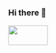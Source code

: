 ### Hi there 👋

<!--
**shnartho/shnartho** is a ✨ _special_ ✨ repository because its `README.md` (this file) appears on your GitHub profile.

Here are some ideas to get you started:

- 🔭 I’m currently working on . Study..
- 🌱 I’m currently learning ...
- 👯 I’m looking to collaborate on ...
- 🤔 I’m looking for help with ...
- 💬 Ask me about ...
- 📫 How to reach me: ...
- 😄 Pronouns: ...
- ⚡ Fun fact: I am nayem...
-->
<img src="https://media.giphy.com/media/077i6AULCXc0FKTj9s/giphy.gif" width="80" height="40" />



